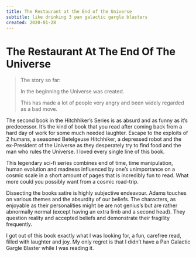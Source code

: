 ```yaml
---
title: The Restaurant at the End of the Universe
subtitle: like drinking 3 pan galactic gargle blasters
created: 2020-01-28
---
```

# The Restaurant At The End Of The Universe

> The story so far:
>
> In the beginning the Universe was created.
>
> This has made a lot of people very angry and been widely regarded as a
> bad move.

The second book in the Hitchhiker’s Series is as absurd and as funny as
it’s predecessor. It’s the kind of book that you read after coming back
from a hard day of work for some much needed laughter. Escape to the
exploits of 2 humans, a seasoned Betelgeuse Hitchhiker, a depressed
robot and the ex-President of the Universe as they desperately try to
find food and the man who rules the Universe. I loved every single line
of this book.

This legendary sci-fi series combines end of time, time manipulation,
human evolution and madness influenced by one’s unimportance on a cosmic
scale in a short amount of pages that is incredibly fun to read. What
more could you possibly want from a cosmic road-trip.

Dissecting the books satire is highly subjective endeavour. Adams
touches on various themes and the absurdity of our beliefs. The
characters, as enjoyable as their personalities might be are not
genius’s but are rather abnormally normal (except having an extra limb
and a second head). They question reality and accepted beliefs and
demonstrate their fragility frequently.

I got out of this book exactly what I was looking for, a fun, carefree
read, filled with laughter and joy. My only regret is that I didn’t have
a Pan Galactic Gargle Blaster while I was reading it.